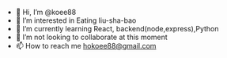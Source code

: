 - 👋 Hi, I’m @koee88
- 👀 I’m interested in Eating liu-sha-bao
- 🌱 I’m currently learning React, backend(node,express),Python
- 💞️ I’m not looking to collaborate at this moment
- 📫 How to reach me hokoee88@gmail.com

<!---
koee88/koee88 is a ✨ special ✨ repository because its `README.md` (this file) appears on your GitHub profile.
You can click the Preview link to take a look at your changes.
--->
